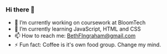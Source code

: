 ### Hi there 👋
- 🔭 I’m currently working on coursework at BloomTech
- 🌱 I’m currently learning JavaScript, HTML and CSS
- 📫 How to reach me: BethFIngraham@gmail.com
- ⚡ Fun fact: Coffee is it's own food group. Change my mind. 
<!--
**BethanyIngraham/BethanyIngraham** is a ✨ _special_ ✨ repository because its `README.md` (this file) appears on your GitHub profile.

Here are some ideas to get you started:

- 🔭 I’m currently working on coursework at BloomTech
- 🌱 I’m currently learning JavaScript, HTML and CSS
- 👯 I’m looking to collaborate on ...
- 🤔 I’m looking for help with ...
- 💬 Ask me about ...
- 📫 How to reach me: BethFIngraham@gmail.com, LinkedIn
- ⚡ Fun fact: Coffee is it's own food group. Change my mind. 
-->
